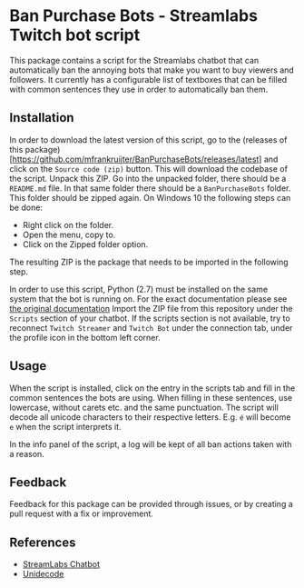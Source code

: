 # Ban Purchase Bots - Streamlabs Twitch bot script

This package contains a script for the Streamlabs chatbot that can
automatically ban the annoying bots that make you want to buy viewers and
followers. It currently has a configurable list of textboxes that can be filled
with common sentences they use in order to automatically ban them.

## Installation

In order to download the latest version of this script, go to the 
(releases of this package)[https://github.com/mfrankruijter/BanPurchaseBots/releases/latest] 
and click on the `Source code (zip)` button. This will download the codebase 
of the script. Unpack this ZIP. Go into the unpacked folder, there should be a 
`README.md` file. In that same folder there should be a `BanPurchaseBots` 
folder. This folder should be zipped again. On Windows 10 the following steps
can be done: 
- Right click on the folder.
- Open the menu, copy to.
- Click on the Zipped folder option.

The resulting ZIP is the package that needs to be imported in the following 
step.

In order to use this script, Python (2.7) must be installed on the same system
that the bot is running on. For the exact documentation please see
[the original documentation](https://cdn.streamlabs.com/chatbot/Documentation_Twitch.pdf)
Import the ZIP file from this repository under the `Scripts` section of your
chatbot. If the scripts section is not available, try to reconnect
`Twitch Streamer` and `Twitch Bot` under the connection tab, under the profile
icon in the bottom left corner.

## Usage

When the script is installed, click on the entry in the scripts tab and fill in
the common sentences the bots are using. When filling in these sentences, use
lowercase, without carets etc. and the same punctuation. The script will decode
all unicode characters to their respective letters. E.g. `é` will become `e`
when the script interprets it.

In the info panel of the script, a log will be kept of all ban actions taken 
with a reason.

## Feedback

Feedback for this package can be provided through issues, or by creating a pull
request with a fix or improvement.

## References

- [StreamLabs Chatbot](https://streamlabs.com/chatbot)
- [Unidecode](https://pypi.org/project/Unidecode/)